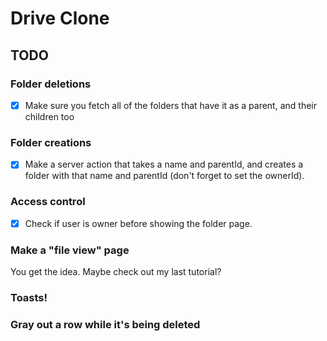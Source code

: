# Drive Clone

## TODO


### Folder deletions
- [x] Make sure you fetch all of the folders that have it as a parent, and their children too

### Folder creations
- [x] Make a server action that takes a name and parentId, and creates a folder with that name and parentId (don't forget to set the ownerId).

### Access control
- [x] Check if user is owner before showing the folder page.

### Make a "file view" page
You get the idea. Maybe check out my last tutorial?

### Toasts!


### Gray out a row while it's being deleted